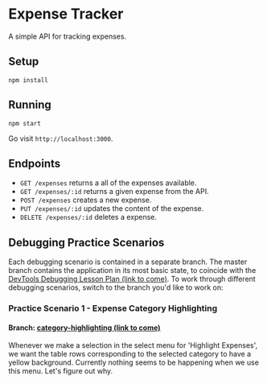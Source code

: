 # Expense Tracker

A simple API for tracking expenses.

## Setup

```
npm install
```

## Running

```
npm start
```

Go visit `http://localhost:3000`.

## Endpoints

* `GET /expenses` returns a all of the expenses available.
* `GET /expenses/:id` returns a given expense from the API.
* `POST /expenses` creates a new expense.
* `PUT /expenses/:id` updates the content of the expense.
* `DELETE /expenses/:id` deletes a expense.

## Debugging Practice Scenarios

Each debugging scenario is contained in a separate branch. The master branch contains the application in its most basic state, to coincide with the [DevTools Debugging Lesson Plan (link to come)](). To work through different debugging scenarios, switch to the branch you'd like to work on:

### Practice Scenario 1 - Expense Category Highlighting
#### Branch: [category-highlighting (link to come)]()

Whenever we make a selection in the select menu for 'Highlight Expenses', we want the table rows corresponding to the selected category to have a yellow background. Currently nothing seems to be happening when we use this menu. Let's figure out why.